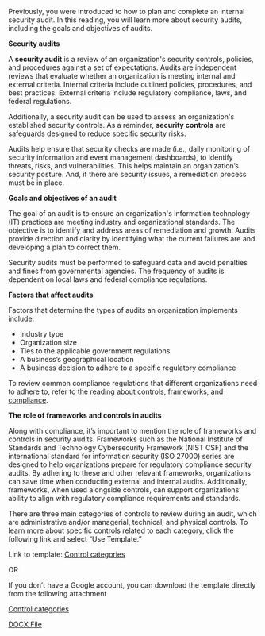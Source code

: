 Previously, you were introduced to how to plan and complete an internal security audit. In this reading, you will learn more about security audits, including the goals and objectives of audits.

**Security audits**

A **security audit** is a review of an organization's security controls, policies, and procedures against a set of expectations. Audits are independent reviews that evaluate whether an organization is meeting internal and external criteria. Internal criteria include outlined policies, procedures, and best practices. External criteria include regulatory compliance, laws, and federal regulations.

Additionally, a security audit can be used to assess an organization's established security controls. As a reminder, **security controls** are safeguards designed to reduce specific security risks. 

Audits help ensure that security checks are made (i.e., daily monitoring of security information and event management dashboards), to identify threats, risks, and vulnerabilities. This helps maintain an organization’s security posture. And, if there are security issues, a remediation process must be in place.

**Goals and objectives of an audit**

The goal of an audit is to ensure an organization's information technology (IT) practices are meeting industry and organizational standards. The objective is to identify and address areas of remediation and growth. Audits provide direction and clarity by identifying what the current failures are and developing a plan to correct them. 

Security audits must be performed to safeguard data and avoid penalties and fines from governmental agencies. The frequency of audits is dependent on local laws and federal compliance regulations.

**Factors that affect audits**

Factors that determine the types of audits an organization implements include: 

- Industry type
- Organization size
- Ties to the applicable government regulations
- A business’s geographical location
- A business decision to adhere to a specific regulatory compliance

To review common compliance regulations that different organizations need to adhere to, refer to [the reading about controls, frameworks, and compliance](https://www.coursera.org/learn/foundations-of-cybersecurity/supplement/xu4pr/controls-frameworks-and-compliance).

**The role of frameworks and controls in audits**

Along with compliance, it’s important to mention the role of frameworks and controls in security audits. Frameworks such as the National Institute of Standards and Technology Cybersecurity Framework (NIST CSF) and the international standard for information security (ISO 27000) series are designed to help organizations prepare for regulatory compliance security audits. By adhering to these and other relevant frameworks, organizations can save time when conducting external and internal audits. Additionally, frameworks, when used alongside controls, can support organizations’ ability to align with regulatory compliance requirements and standards. 

There are three main categories of controls to review during an audit, which are administrative and/or managerial, technical, and physical controls. To learn more about specific controls related to each category, click the following link and select “Use Template.” 

Link to template: [Control categories](https://docs.google.com/document/d/1Ut_H5A9FHwuQEy6_qG6Lfy3zwF6GSJnj3DZTMaNRWEE/template/preview?resourcekey=0-i4dR5qZFqQyfzr8uk3OOmA)

OR

If you don’t have a Google account, you can download the template directly from the following attachment

[](https://d3c33hcgiwev3.cloudfront.net/o6XzbUnYRK6pwAtl0ME25Q_3c91489225e04f408952ba8a8595e0f1_Control-categories.docx?Expires=1696032000&Signature=NeFv8HhfQJcOAUWihz4D8IqWe0TfmqFix-RZxECECvgqzT9mRdlc002-hn1QljnpLF0nVkZOucz9cyXL9~Oo8iKsSu7r1FisEx1-BbAGNc9b2EddCYjvXkd-38coLpkEAA6QJjgxw1U--ojp2od4hyAf4Q55-JG7UgonPJuPDvU_&Key-Pair-Id=APKAJLTNE6QMUY6HBC5A)

[Control categories](https://d3c33hcgiwev3.cloudfront.net/o6XzbUnYRK6pwAtl0ME25Q_3c91489225e04f408952ba8a8595e0f1_Control-categories.docx?Expires=1696032000&Signature=NeFv8HhfQJcOAUWihz4D8IqWe0TfmqFix-RZxECECvgqzT9mRdlc002-hn1QljnpLF0nVkZOucz9cyXL9~Oo8iKsSu7r1FisEx1-BbAGNc9b2EddCYjvXkd-38coLpkEAA6QJjgxw1U--ojp2od4hyAf4Q55-JG7UgonPJuPDvU_&Key-Pair-Id=APKAJLTNE6QMUY6HBC5A)

[DOCX File](https://d3c33hcgiwev3.cloudfront.net/o6XzbUnYRK6pwAtl0ME25Q_3c91489225e04f408952ba8a8595e0f1_Control-categories.docx?Expires=1696032000&Signature=NeFv8HhfQJcOAUWihz4D8IqWe0TfmqFix-RZxECECvgqzT9mRdlc002-hn1QljnpLF0nVkZOucz9cyXL9~Oo8iKsSu7r1FisEx1-BbAGNc9b2EddCYjvXkd-38coLpkEAA6QJjgxw1U--ojp2od4hyAf4Q55-JG7UgonPJuPDvU_&Key-Pair-Id=APKAJLTNE6QMUY6HBC5A)